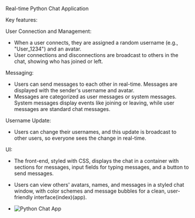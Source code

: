 Real-time Python Chat Application

Key features:

User Connection and Management:

-    When a user connects, they are assigned a random username (e.g., "User_1234") and an avatar.
-    User connections and disconnections are broadcast to others in the chat, showing who has joined or left.

Messaging:

-    Users can send messages to each other in real-time. Messages are displayed with the sender's username and avatar.
-    Messages are categorized as user messages or system messages. System messages display events like joining or leaving, while user messages are standard chat messages.

Username Update:

-    Users can change their usernames, and this update is broadcast to other users, so everyone sees the change in real-time.

UI:

-    The front-end, styled with CSS, displays the chat in a container with sections for messages, input fields for typing messages, and a button to send messages.
-    Users can view others' avatars, names, and messages in a styled chat window, with color schemes and message bubbles for a clean, user-friendly interface​(index)​(app).


-    ![Python Chat App](https://github.com/user-attachments/assets/4ed57c38-3308-44d3-bfbc-bce37899417e)

